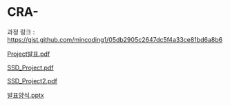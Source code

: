 # CRA-

과정 링크 : https://gist.github.com/mincoding1/05db2905c2647dc5f4a33ce81bd6a8b6

[Project발표.pdf](https://github.com/user-attachments/files/19604247/Project.pdf)

[SSD_Project.pdf](https://github.com/user-attachments/files/19604248/SSD_Project.pdf)

[SSD_Project2.pdf](https://github.com/user-attachments/files/19604249/SSD_Project2.pdf)

[발표양식.pptx](https://github.com/user-attachments/files/19604251/default.pptx)
